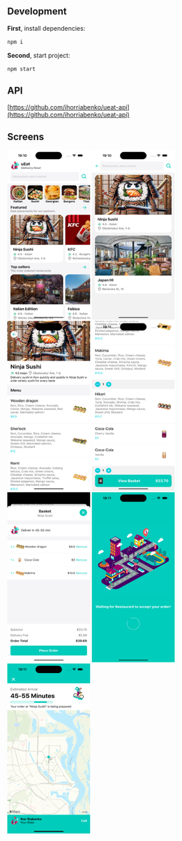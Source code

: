 ## Development

**First**, install dependencies:

```sh
npm i
```

**Second**, start project:

```sh
npm start
```

## API

[https://github.com/ihorriabenko/ueat-api](https://github.com/ihorriabenko/ueat-api)


## Screens

<img src="/assets/images/screens/0.png" width="190" height="390"/>
<img src="/assets/images/screens/1.png" width="190" height="390"/>
<img src="/assets/images/screens/2.png" width="190" height="390"/>
<img src="/assets/images/screens/3.png" width="190" height="390"/>
<img src="/assets/images/screens/4.png" width="190" height="390"/>
<img src="/assets/images/screens/5.png" width="190" height="390"/>
<img src="/assets/images/screens/6.png" width="190" height="390"/>
